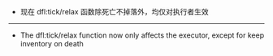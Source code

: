 - 现在 dfl:tick/relax 函数除死亡不掉落外，均仅对执行者生效

---

- The dfl:tick/relax function now only affects the executor, except for keep inventory on death